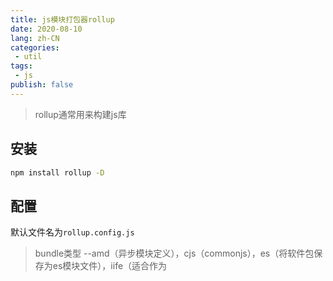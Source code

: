 ```yaml
---
title: js模块打包器rollup
date: 2020-08-10
lang: zh-CN
categories:
 - util
tags: 
 - js
publish: false
---
```


> rollup通常用来构建js库

## 安装

```sh
npm install rollup -D
```

## 配置

默认文件名为`rollup.config.js`

>  bundle类型 --amd（异步模块定义），cjs（commonjs），es（将软件包保存为es模块文件），iife（适合作为<script>标签），umd（以amd、cjs、iife为一体） 

```js
export default {
  input: 'src/main.js',
  output: {
    file: 'bundle.js',
    format: 'cjs'
  }
}
```

在`package.json`中指定`scripts`

```json
{
    "scripts": {
        "dev": "rollup --config rollup.config.dev.js",
        "build": "rollup --config rollup.config.js"
    }
}
```

打包`npm run build`

## 使用babel

安装依赖`npm i -D @rollup/plugin-babel @rollup/plugin-node-resolve @babel/core @babel/preset-env`

更改`rollup.config.js`

```js
import resolve from '@rollup/plugin-node-resolve';
import babel from '@rollup/plugin-babel';

export default {
  input: 'xxx',
  output: {
    file: 'xxx',
    format: 'es'
  },
  // ...
  plugins: [
    resolve(),
    babel({ babelHelpers: 'bundled' })
  ]
};
```

在src下增加文件`.babel.json`

```json
{
  "presets": [
    ["@babel/env", {"modules": false}]
  ]
}
```

## 使用typescript

```sh
npm install @rollup/plugin-typescript typescript tslib --save-dev
```

配置文件:

```js
// rollup.config.js
import typescript from '@rollup/plugin-typescript';

export default {
  input: 'src/index.ts',
  output: {
    dir: 'output',
    format: 'cjs'
  },
  plugins: [typescript({lib: ["es5", "es6", "dom"], target: "es5"})]
}
```

## 常用插件

 https://github.com/rollup/awesome 